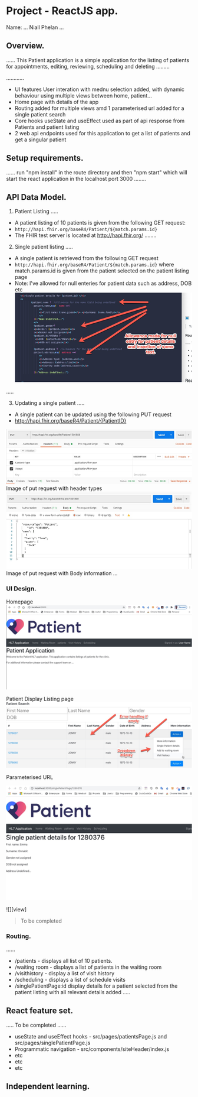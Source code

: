 # Project - ReactJS app.

Name: ... Niall Phelan ...

## Overview.
...... This Patient application is a simple application for the listing of patients for appointments, editing, reviewing, scheduling and deleting  .........


............ 
 
 + UI features
   User interation with mednu selection added, with dynamic behaviour using multiple views between home, patient...
 + Home page with details of the app
 + Routing added for multiple views amd 1 parameterised url added for a single patient search
 + Core hooks useState and useEffect used as part of api response from Patients and patient listing
 + 2 web api endpoints used for this application to get a list of patients and get a singular patient

## Setup requirements.

...... run "npm install" in the route directory and then "npm start" which will start the react application in the localhost port 3000 ........

## API Data Model.

1. Patient Listing
.....
+ A patient listing of 10 patients is given from the following GET request:
+ `http://hapi.fhir.org/baseR4/Patient/${match.params.id}`
+ The FHIR test server is located at http://hapi.fhir.org/
........

2. Single patient listing
.....
+ A single patient is retrieved from the following GET request
+ `http://hapi.fhir.org/baseR4/Patient/${match.params.id}` where match.params.id is given from the patient selected on the patient listing page
+ Note: I've allowed for null enteries for patient data such as address, DOB etc
![NullEntry](Images/nullEntry.jpg)

.....

3. Updating a single patient
.....
+ A single patient can be updated using the following PUT request
+ http://hapi.fhir.org/baseR4/Patient/{PatientID}

![PutRequest1](Images/putRequest1.jpg)
Image of put request with header types
![PutRequest2](Images/putRequest2.jpg)
Image of put request with Body information
...



### UI Design.
Homepage
![HomePage](Images/homePage.jpg)

Patient Display Listing page
![PatientListingPage](Images/patientDisplayPage.jpg)

Parameterised URL

![Parameterised](Images/parameterised.jpg)

![][view]
>To be completed 

### Routing.

...... 
+ /patients - displays all list of 10 patients.
+ /waiting room - displays a list of patients in the waiting room
+ /visithistory - display a list of visit history
+ /scheduling - displays a list of schedule visits 
+ /singlePatientPage:id display details for a patient selected from the patient listing with all relevant details added
.....

## React feature set.

..... To be completed  ......

+ useState and useEffect hooks - src/pages/patientsPage.js and src/pages/singlePatientPage.js
+ Programmatic navigation - src/components/siteHeader/index.js
+ etc
+ etc
+ etc

## Independent learning.

